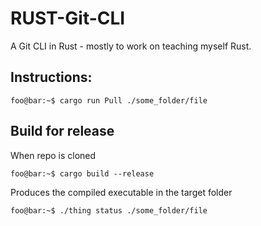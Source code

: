 # RUST-Git-CLI
A Git CLI in Rust - mostly to work on teaching myself Rust.

## Instructions:
```shell
foo@bar:~$ cargo run Pull ./some_folder/file
```

## Build for release 
When repo is cloned
```shell 
foo@bar:~$ cargo build --release
```

Produces the compiled executable in the target folder

```shell
foo@bar:~$ ./thing status ./some_folder/file
```
 
